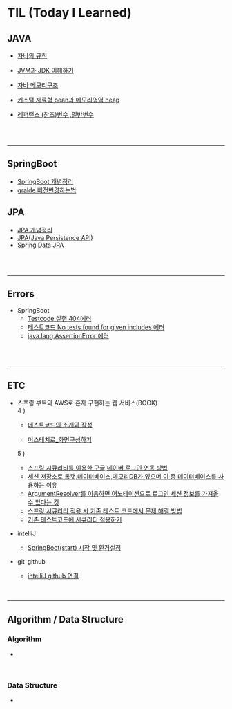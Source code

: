 # TIL  (Today I Learned)

## JAVA 

- [자바의 규칙](https://github.com/kkssbbb/TIL/blob/main/JAVA/%EC%9E%90%EB%B0%94%EC%9D%98%20%EA%B7%9C%EC%B9%99.md)

- [JVM과 JDK 이해하기](https://github.com/kkssbbb/TIL/blob/main/JAVA/JVM%EA%B3%BC%20JDK%20%EC%9D%B4%ED%95%B4%ED%95%98%EA%B8%B0.md)

- [자바 메모리구조](https://github.com/kkssbbb/TIL/blob/main/JAVA/%EC%9E%90%EB%B0%94%20%EB%A9%94%EB%AA%A8%EB%A6%AC%EA%B5%AC%EC%A1%B0.md)

- [커스텀 자료형 bean과 메모리영역 heap](https://github.com/kkssbbb/TIL/blob/main/JAVA/%EC%BB%A4%EC%8A%A4%ED%85%80%20%EC%9E%90%EB%A3%8C%ED%98%95%20bean%EA%B3%BC%20%EB%A9%94%EB%AA%A8%EB%A6%AC%EC%98%81%EC%97%ADheap.md)
- [레퍼런스 (참조)변수 ,일반변수]()
     
<br>
<br>

---------------
## SpringBoot

  - [SpringBoot 개념정리]()
  - [gralde 버전변경하는법](https://github.com/KINGsBARE/TIL/blob/main/Spring/gradle%20%EB%B2%84%EC%A0%84%20%EB%B3%80%EA%B2%BD%ED%95%98%EB%8A%94%20%EB%B2%95.md)
## JPA
  - [JPA 개념정리]()
   - [JPA(Java Persistence API)](https://github.com/kkssbbb/TIL/blob/main/Spring/JPA/JPA(Java%20Persistence%20API).md)
   - [Spring Data JPA](https://github.com/kkssbbb/TIL/blob/main/Spring/JPA/Spring%20Data%20JPA.md)

<br>
<br>

---------------
## Errors
- SpringBoot
  - [Testcode 실행 404에러](https://github.com/KINGsBARE/TIL/blob/main/Errors/Testcode%20%EC%8B%A4%ED%96%89%20404%EC%97%90%EB%9F%AC.md)
  - [테스트코드 No tests found for given includes 에러](https://github.com/kkssbbb/TIL/blob/main/Errors/%ED%85%8C%EC%8A%A4%ED%8A%B8%EC%BD%94%EB%93%9C%20No%20tests%20found%20for%20given%20includes.md)
   - [java.lang.AssertionError 에러](https://github.com/kkssbbb/TIL/blob/main/Errors/java.lang.AssertionError%20%EC%97%90%EB%9F%AC.md)

<br>
<br>

---------------
## ETC
* 스프링 부트와 AWS로 혼자 구현하는 웹 서비스(BOOK)
   <br>
   4 ) 
   + [테스트코드의 소개와 작성](https://github.com/KINGsBARE/TIL/blob/main/ETC/%ED%85%8C%EC%8A%A4%ED%8A%B8%EC%BD%94%EB%93%9C%EC%9D%98%20%EC%86%8C%EA%B0%9C%EC%99%80%20%EC%9E%91%EC%84%B1.md)
   
   + [머스테치로_화면구성하기](https://github.com/kkssbbb/TIL/blob/main/ETC/%EB%A8%B8%EC%8A%A4%ED%85%8C%EC%B9%98%EB%A1%9C_%ED%99%94%EB%A9%B4%EA%B5%AC%EC%84%B1%ED%95%98%EA%B8%B0.md)
   
    5 )
   + [스프링 시큐리티를 이용한 구글,네이버 로그인 연동 방법](https://github.com/kkssbbb/TIL/blob/main/ETC/%EC%8A%A4%ED%94%84%EB%A7%81%EC%8B%9C%ED%81%90%EB%A6%AC%ED%8B%B0%EB%A5%BC%20%EC%9D%B4%EC%9A%A9%ED%95%9C%20%EA%B5%AC%EA%B8%80%2C%EB%84%A4%EC%9D%B4%EB%B2%84%20%EB%A1%9C%EA%B7%B8%EC%9D%B8%20%EC%97%B0%EB%8F%99%20%EB%B0%A9%EB%B2%95.md)
   + [세션 저장소로 톰캣,데이터베이스,메모리DB가 있으며 이 중 데이터베이스를 사용하는 이유](https://github.com/kkssbbb/TIL/blob/main/ETC/%EC%84%B8%EC%85%98%20%EC%A0%80%EC%9E%A5%EC%86%8C%EB%A1%9C%20%ED%86%B0%EC%BA%A3%2C%EB%8D%B0%EC%9D%B4%ED%84%B0%EB%B2%A0%EC%9D%B4%EC%8A%A4%2C%EB%A9%94%EB%AA%A8%EB%A6%ACDB%EA%B0%80%20%EC%9E%88%EC%9C%BC%EB%A9%B0%20%EC%9D%B4%20%EC%A4%91%20%EB%8D%B0%EC%9D%B4%ED%84%B0%EB%B2%A0%EC%9D%B4%EC%8A%A4%EB%A5%BC%20%EC%82%AC%EC%9A%A9%ED%95%98%EB%8A%94%20%EC%9D%B4%EC%9C%A0.md)
   + [ArgumentResolver를 이용하면 어노테이션으로 로그인 세션 정보를 가져올 수 있다는 것](https://github.com/kkssbbb/TIL/blob/main/ETC/ArgumentResolver%EB%A5%BC%20%EC%9D%B4%EC%9A%A9%ED%95%98%EB%A9%B4%20%EC%96%B4%EB%85%B8%ED%85%8C%EC%9D%B4%EC%85%98%EC%9C%BC%EB%A1%9C%20%EB%A1%9C%EA%B7%B8%EC%9D%B8%20%EC%84%B8%EC%85%98%20%EC%A0%95%EB%B3%B4%EB%A5%BC%20%EA%B0%80%EC%A0%B8%EC%98%AC%20%EC%88%98%20%EC%9E%88%EB%8B%A4%EB%8A%94%20%EA%B2%83.md)
   + [스프링 시큐리티 적용 시 기존 테스트 코드에서 문제 해결 방법](https://github.com/kkssbbb/TIL/blob/main/ETC/%EC%8A%A4%ED%94%84%EB%A7%81%20%EC%8B%9C%ED%81%90%EB%A6%AC%ED%8B%B0%20%EC%A0%81%EC%9A%A9%20%EC%8B%9C%20%EA%B8%B0%EC%A1%B4%20%ED%85%8C%EC%8A%A4%ED%8A%B8%20%EC%BD%94%EB%93%9C%EC%97%90%EC%84%9C%20%EB%AC%B8%EC%A0%9C%20%ED%95%B4%EA%B2%B0%20%EB%B0%A9%EB%B2%95.md)
   + [기존 테스트코드에 시큐리티 적용하기]()
     
- intelliJ
    - [SpringBoot(start) 시작 및 환경설정](https://github.com/KINGsBARE/TIL/blob/main/ETC/SpringBoot(start)%20%EC%8B%9C%EC%9E%91%20%EB%B0%8F%20%ED%99%98%EA%B2%BD%EC%84%A4%EC%A0%95.md)
 - git_github
     - [intelliJ github 연결](https://github.com/KINGsBARE/TIL/blob/main/ETC/intelliJ%20github%20%EC%97%B0%EA%B2%B0.md)

     <br>
     <br>

---------------

## Algorithm / Data Structure
 ### Algorithm
  -
 <br>
 
 ### Data Structure
 -